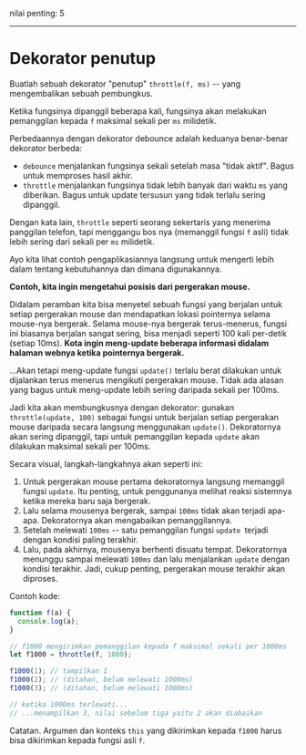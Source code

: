 nilai penting: 5

---

# Dekorator penutup

Buatlah sebuah dekorator "penutup" `throttle(f, ms)` -- yang mengembalikan sebuah pembungkus.

Ketika fungsinya dipanggil beberapa kali, fungsinya akan melakukan pemanggilan kepada `f` maksimal sekali per `ms` milidetik.

Perbedaannya dengan dekorator debounce adalah keduanya benar-benar dekorator berbeda:
- `debounce` menjalankan fungsinya sekali setelah masa "tidak aktif". Bagus untuk memproses hasil akhir.
- `throttle` menjalankan fungsinya tidak lebih banyak dari waktu `ms` yang diberikan. Bagus untuk update tersusun yang tidak terlalu sering dipanggil.

Dengan kata lain, `throttle` seperti seorang sekertaris yang menerima panggilan telefon, tapi menggangu bos nya (memanggil fungsi `f` asli) tidak lebih sering dari sekali per `ms` milidetik.

Ayo kita lihat contoh pengaplikasiannya langsung untuk mengerti lebih dalam tentang kebutuhannya dan dimana digunakannya.

**Contoh, kita ingin mengetahui posisis dari pergerakan mouse.**

Didalam peramban kita bisa menyetel sebuah fungsi yang berjalan untuk setiap pergerakan mouse dan mendapatkan lokasi pointernya selama mouse-nya bergerak. Selama mouse-nya bergerak terus-menerus, fungsi ini biasanya berjalan sangat sering, bisa menjadi seperti 100 kali per-detik (setiap 10ms).
**Kota ingin meng-update beberapa informasi didalam halaman webnya ketika pointernya bergerak.**

...Akan tetapi meng-update fungsi `update()` terlalu berat dilakukan untuk dijalankan terus menerus mengikuti pergerakan mouse. Tidak ada alasan yang bagus untuk meng-update lebih sering daripada sekali per 100ms.

Jadi kita akan membungkusnya dengan dekorator: gunakan `throttle(update, 100)` sebagai fungsi untuk berjalan setiap pergerakan mouse daripada secara langsung menggunakan `update()`. Dekoratornya akan sering dipanggil, tapi untuk pemanggilan kepada `update` akan dilakukan maksimal sekali per 100ms.

Secara visual, langkah-langkahnya akan seperti ini:

1. Untuk pergerakan mouse pertama dekoratornya langsung memanggil fungsi `update`. Itu penting, untuk penggunanya melihat reaksi sistemnya ketika mereka baru saja bergerak.
2. Lalu selama mousenya bergerak, sampai `100ms` tidak akan terjadi apa-apa. Dekoratornya akan mengabaikan pemanggilannya.
3. Setelah melewati `100ms` -- satu pemanggilan fungsi `update `terjadi dengan kondisi paling terakhir.
4. Lalu, pada akhirnya, mousenya berhenti disuatu tempat. Dekoratornya menunggu sampai melewati `100ms` dan lalu menjalankan `update` dengan kondisi terakhir. Jadi, cukup penting, pergerakan mouse terakhir akan diproses.

Contoh kode:

```js
function f(a) {
  console.log(a);
}

// f1000 mengirimkan pemanggilan kepada f maksimal sekali per 1000ms
let f1000 = throttle(f, 1000);

f1000(1); // tampilkan 1
f1000(2); // (ditahan, belum melewati 1000ms)
f1000(3); // (ditahan, belum melewati 1000ms)

// ketika 1000ms terlewati...
// ...menampilkan 3, nilai sebelum tiga yaitu 2 akan diabaikan
```

Catatan. Argumen dan konteks `this` yang dikirimkan kepada `f1000` harus bisa dikirimkan kepada fungsi asli `f`.
